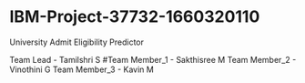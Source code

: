 # IBM-Project-37732-1660320110
University Admit Eligibility Predictor

Team Lead - Tamilshri S
#Team Member_1 - Sakthisree M
Team Member_2 - Vinothini G
Team Member_3 - Kavin M
